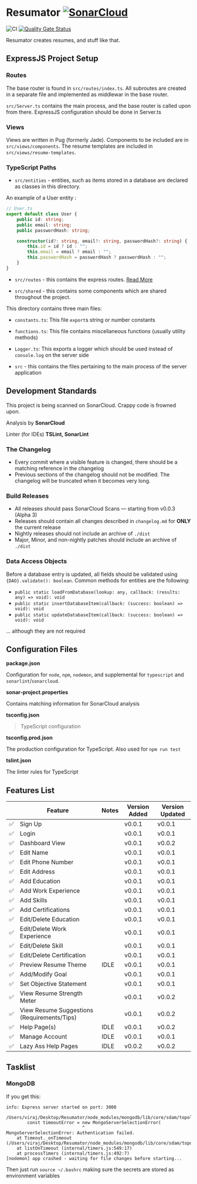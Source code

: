# Resumator [![SonarCloud](https://sonarcloud.io/images/project_badges/sonarcloud-white.svg)](https://sonarcloud.io/dashboard?id=VirajShah21_Resumator)

![CI](https://github.com/VirajShah21/Resumator/workflows/CI/badge.svg) [![Quality Gate Status](https://sonarcloud.io/api/project_badges/measure?project=VirajShah21_Resumator&metric=alert_status)](https://sonarcloud.io/dashboard?id=VirajShah21_Resumator)

Resumator creates resumes, and stuff like that.

## ExpressJS Project Setup

### Routes

The base router is found in `src/routes/index.ts`. All subroutes are created in a separate file and implemented as middlewar in the base router.

`src/Server.ts` contains the main process, and the base router is called upon from there. ExpressJS configuration should be done in Server.ts

### Views

Views are written in Pug (formerly Jade). Components to be included are in `src/views/components`. The resume templates are included in `src/views/resume-templates`.

### TypeScript Paths

-   `src/entities` - entities, such as items stored in a database are declared as classes in this directory.

An example of a User entity :

```typescript
// User.ts
export default class User {
    public id: string;
    public email: string;
    public passwordHash: string;

    constructor(id?: string, email?: string, passwordHash?: string) {
        this.id = id ? id : "";
        this.email = email ? email : "";
        this.passwordHash = passwordHash ? passwordHash : "";
    }
}
```

-   `src/routes` - this contains the express routes. [Read More](#routes)

-   `src/shared` - this contains some components which are shared throughout the project.

This directory contains three main files:

-   `constants.ts`: This file `export`s string or number constants
-   `functions.ts`: This file contains miscellaneous functions (usually utility methods)
-   `Logger.ts`: This exports a logger which should be used instead of `console.log` on the server side

-   `src` - this contains the files pertaining to the main process of the server application

## Development Standards

This project is being scanned on SonarCloud. Crappy code is frowned upon.

Analysis by **SonarCloud**

Linter (for IDEs) **TSLint, SonarLint**

### The Changelog

-   Every commit where a visible feature is changed, there should be a matching reference in the changelog
-   Previous sections of the changelog should not be modified. The changelog will be truncated when it becomes very long.

### Build Releases

-   All releases should pass SonarCloud Scans — starting from v0.0.3 (Alpha 3)
-   Releases should contain all changes described in `changelog.md` for **ONLY** the current release
-   Nightly releases should not include an archive of `./dist`
-   Major, Minor, and non-nightly patches should include an archive of `./dist`

### Data Access Objects

Before a database entry is updated, all fields should be validated using `{DAO}.validate(): boolean`. Common methods for entities are the following:

-   `public static loadFromDatabase(lookup: any, callback: (results: any) => void): void`
-   `public static insertDatabaseItem(callback: (success: boolean) => void): void`
-   `public static updateDatabaseItem(callback: (success: boolean) => void): void`

... although they are not required

## Configuration Files

**package.json**

Configuration for `node`, `npm`, `nodemon`, and supplemental for `typescript` and `sonarlint`/`sonarcloud`.

**sonar-project.properties**

Contains matching information for SonarCloud analysis

**tsconfig.json**

> TypeScript configuration

**tsconfig.prod.json**

The production configuration for TypeScript. Also used for `npm run test`

**tslint.json**

The linter rules for TypeScript

## Features List

|                    | Feature                                     | Notes | Version Added | Version Updated |
| ------------------ | ------------------------------------------- | ----- | ------------- | --------------- |
| :white_check_mark: | Sign Up                                     |       | v0.0.1        | v0.0.1          |
| :white_check_mark: | Login                                       |       | v0.0.1        | v0.0.1          |
| :white_check_mark: | Dashboard View                              |       | v0.0.1        | v0.0.2          |
| :white_check_mark: | Edit Name                                   |       | v0.0.1        | v0.0.1          |
| :white_check_mark: | Edit Phone Number                           |       | v0.0.1        | v0.0.1          |
| :white_check_mark: | Edit Address                                |       | v0.0.1        | v0.0.1          |
| :white_check_mark: | Add Education                               |       | v0.0.1        | v0.0.1          |
| :white_check_mark: | Add Work Experience                         |       | v0.0.1        | v0.0.1          |
| :white_check_mark: | Add Skills                                  |       | v0.0.1        | v0.0.1          |
| :white_check_mark: | Add Certifications                          |       | v0.0.1        | v0.0.1          |
| :white_check_mark: | Edit/Delete Education                       |       | v0.0.1        | v0.0.1          |
| :white_check_mark: | Edit/Delete Work Experience                 |       | v0.0.1        | v0.0.1          |
| :white_check_mark: | Edit/Delete Skill                           |       | v0.0.1        | v0.0.1          |
| :white_check_mark: | Edit/Delete Certification                   |       | v0.0.1        | v0.0.1          |
| :white_check_mark: | Preview Resume Theme                        | IDLE  | v0.0.1        | v0.0.1          |
| :white_check_mark: | Add/Modify Goal                             |       | v0.0.1        | v0.0.1          |
| :white_check_mark: | Set Objective Statement                     |       | v0.0.1        | v0.0.1          |
| :white_check_mark: | View Resume Strength Meter                  |       | v0.0.1        | v0.0.2          |
| :white_check_mark: | View Resume Suggestions (Requirements/Tips) |       | v0.0.1        | v0.0.2          |
| :white_check_mark: | Help Page(s)                                | IDLE  | v0.0.1        | v0.0.2          |
| :white_check_mark: | Manage Account                              | IDLE  | v0.0.1        | v0.0.1          |
| :white_check_mark: | Lazy Ass Help Pages                         | IDLE  | v0.0.2        | v0.0.2          |

## Tasklist

### MongoDB

If you get this:

```
info: Express server started on port: 3000

/Users/viraj/Desktop/Resumator/node_modules/mongodb/lib/core/sdam/topology.js:430
        const timeoutError = new MongoServerSelectionError(
                             ^
MongoServerSelectionError: Authentication failed.
    at Timeout._onTimeout (/Users/viraj/Desktop/Resumator/node_modules/mongodb/lib/core/sdam/topology.js:430:30)
    at listOnTimeout (internal/timers.js:549:17)
    at processTimers (internal/timers.js:492:7)
[nodemon] app crashed - waiting for file changes before starting...
```

Then just run `source ~/.bashrc` making sure the secrets are stored as environment variables
